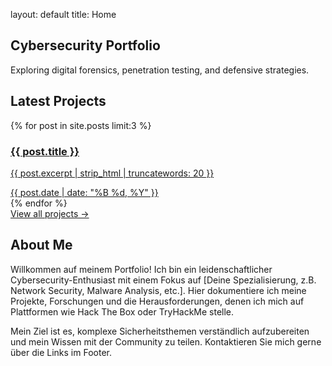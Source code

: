 layout: default title: Home
<section class="hero">
<h1 class="hero-title">Cybersecurity Portfolio</h1>
<p class="hero-subtitle">Exploring digital forensics, penetration testing, and defensive strategies.</p>
</section>

<section class="post-list">
<h2>Latest Projects</h2>
<div class="grid">
{% for post in site.posts limit:3 %}
<a href="{{ post.url | relative_url }}" class="card">
<div class="card-content">
<h3 class="card-title">{{ post.title }}</h3>
<p class="card-excerpt">{{ post.excerpt | strip_html | truncatewords: 20 }}</p>
<span class="card-date">{{ post.date | date: "%B %d, %Y" }}</span>
</div>
</a>
{% endfor %}
</div>
<div class="view-all-container">
<a href="/projects/" class="view-all-link">View all projects &rarr;</a>
</div>
</section>

<section id="about-me" class="about-me">
<div class="about-content">
<h2>About Me</h2>
<p>
Willkommen auf meinem Portfolio! Ich bin ein leidenschaftlicher Cybersecurity-Enthusiast mit einem Fokus auf [Deine Spezialisierung, z.B. Network Security, Malware Analysis, etc.]. Hier dokumentiere ich meine Projekte, Forschungen und die Herausforderungen, denen ich mich auf Plattformen wie Hack The Box oder TryHackMe stelle.
</p>
<p>
Mein Ziel ist es, komplexe Sicherheitsthemen verständlich aufzubereiten und mein Wissen mit der Community zu teilen. Kontaktieren Sie mich gerne über die Links im Footer.
</p>
</div>
</section>
